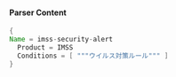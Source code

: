 #### Parser Content
```Java
{
Name = imss-security-alert
  Product = IMSS
  Conditions = [ """ウイルス対策ルール""" ]
}
```